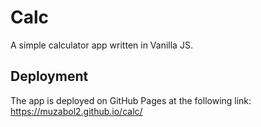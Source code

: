 # Calc

A simple calculator app written in Vanilla JS.

## Deployment

The app is deployed on GitHub Pages at the following link: https://muzabol2.github.io/calc/
